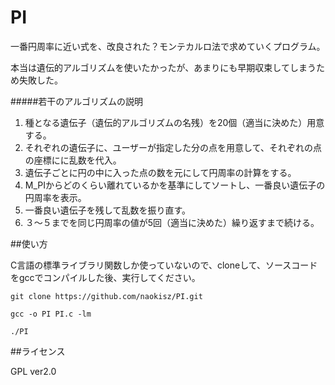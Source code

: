 # PI

一番円周率に近い式を、改良された？モンテカルロ法で求めていくプログラム。

本当は遺伝的アルゴリズムを使いたかったが、あまりにも早期収束してしまうため失敗した。

#####若干のアルゴリズムの説明

1. 種となる遺伝子（遺伝的アルゴリズムの名残）を20個（適当に決めた）用意する。
2. それぞれの遺伝子に、ユーザーが指定した分の点を用意して、それぞれの点の座標にに乱数を代入。
3. 遺伝子ごとに円の中に入った点の数を元にして円周率の計算をする。
4. M_PIからどのくらい離れているかを基準にしてソートし、一番良い遺伝子の円周率を表示。
5. 一番良い遺伝子を残して乱数を振り直す。
6. ３〜５までを同じ円周率の値が5回（適当に決めた）繰り返すまで続ける。

##使い方

C言語の標準ライブラリ関数しか使っていないので、cloneして、ソースコードをgccでコンパイルした後、実行してください。

	git clone https://github.com/naokisz/PI.git

	gcc -o PI PI.c -lm

	./PI

##ライセンス

GPL ver2.0
